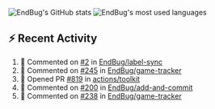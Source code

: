 ![EndBug's GitHub stats](https://github-readme-stats.vercel.app/api?username=endbug&show_icons=true&theme=dark)
![EndBug's most used languages](https://github-readme-stats.vercel.app/api/top-langs/?username=endbug&layout=compact&theme=dark)

## ⚡ Recent Activity

<!--START_SECTION:activity-->
1. 💬 Commented on [#2](https://github.com//EndBug/label-sync/issues/2) in [EndBug/label-sync](https://github.com//EndBug/label-sync)
2. 💬 Commented on [#245](https://github.com//EndBug/game-tracker/issues/245) in [EndBug/game-tracker](https://github.com//EndBug/game-tracker)
3. 💪 Opened PR [#819](https://github.com//actions/toolkit/pull/819) in [actions/toolkit](https://github.com//actions/toolkit)
4. 💬 Commented on [#200](https://github.com//EndBug/add-and-commit/issues/200) in [EndBug/add-and-commit](https://github.com//EndBug/add-and-commit)
5. 💬 Commented on [#238](https://github.com//EndBug/game-tracker/issues/238) in [EndBug/game-tracker](https://github.com//EndBug/game-tracker)
<!--END_SECTION:activity-->
